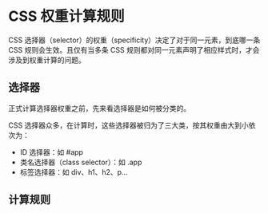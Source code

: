 # CSS 权重计算规则

CSS 选择器（selector）的权重（specificity）决定了对于同一元素，到底哪一条 CSS 规则会生效。且仅有当多条 CSS 规则都对同一元素声明了相应样式时，才会涉及到权重计算的问题。

## 选择器

正式计算选择器权重之前，先来看选择器是如何被分类的。

CSS 选择器众多，在计算时，这些选择器被归为了三大类，按其权重由大到小依次为：

- ID 选择器：如 #app
- 类名选择器（class selector）：如 .app
- 标签选择器：如 div、h1、h2、p...

## 计算规则
